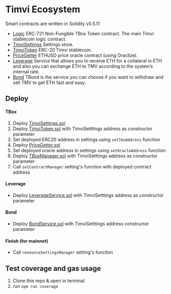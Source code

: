 # Timvi Ecosystem

Smart contracts are written in Solidity v0.5.11

- [Logic](contracts/TBoxManager.sol) ERC-721 Non-Fungible TBox Token contract. The main Timvi stablecoin logic contract.
- [TimviSettings](contracts/TimviSettings.sol) Settings store.
- [TimviToken](contracts/TimviToken.sol) ERC-20 Timvi stablecoin.
- [PriceGetter](oracle-contract/PriceGetter.sol) ETHUSD price oracle contract (using Oraclize).
- [Leverage](contracts/services/leverage-exchange/LeverageService.sol) Service that allows you to receive ETH for a collateral in ETH and also you can exchange ETH to TMV according to the system’s internal rate.
- [Bond](contracts/services/bond/BondService.sol) TBond is the service you can choose if you want to withdraw and sell TMV to get ETH fast and easy.


## Deploy

#### TBox

1. Deploy [TimviSettings.sol](contracts/TimviSettings.sol)
1. Deploy [TimviToken.sol](contracts/TimviToken.sol) with TimviSetttings address as constructor parameter
1. Set deployed ERC20 address in settings using `setTmvAddress` function
1. Deploy [PriceGetter.sol](oracle-contract/PriceGetter.sol)
1. Set deployed oracle address in settings using `setOracleAddress` function
1. Deploy [TBoxManager.sol](contracts/TBoxManager.sol) with TimviSetttings address as constructor parameter
1. Call `setContractManager` setting's function with deployed contract address


#### Leverage

- Deploy [LeverageService.sol](contracts/services/leverage-exchange/LeverageService.sol) with TimviSetttings address as constructor parameter


#### Bond

- Deploy [BondService.sol](contracts/services/bond/BondService.sol) with TimviSetttings address constructor parameter

#### Finish (for mainnet)

- Call `renounceSettingsManager` setting's function

## Test coverage and gas usage

1. Clone this repo & open in terminal
1. run ```npm run coverage```
